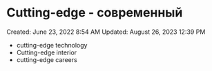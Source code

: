 # Cutting-edge - современный

Created: June 23, 2022 8:54 AM
Updated: August 26, 2023 12:39 PM

- cutting-edge technology
- Cutting-edge interior
- cutting-edge careers
